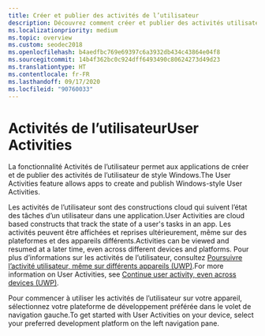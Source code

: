 ```yaml
---
title: Créer et publier des activités de l’utilisateur
description: Découvrez comment créer et publier des activités utilisateur de style Windows. Les activités utilisateur sont des constructions cloud qui suivent l’état des tâches d’un utilisateur dans une application.
ms.localizationpriority: medium
ms.topic: overview
ms.custom: seodec2018
ms.openlocfilehash: b4aedfbc769e69397c6a3932db434c43864e04f8
ms.sourcegitcommit: 14b4f362bc0c924dff6493490c80624273d49d23
ms.translationtype: HT
ms.contentlocale: fr-FR
ms.lasthandoff: 09/17/2020
ms.locfileid: "90760033"
---
```

# <a name="user-activities"></a><span data-ttu-id="5c129-104">Activités de l’utilisateur</span><span class="sxs-lookup"><span data-stu-id="5c129-104">User Activities</span></span>

<span data-ttu-id="5c129-105">La fonctionnalité Activités de l’utilisateur permet aux applications de créer et de publier des activités de l’utilisateur de style Windows.</span><span class="sxs-lookup"><span data-stu-id="5c129-105">The User Activities feature allows apps to create and publish Windows-style User Activities.</span></span>

<span data-ttu-id="5c129-106">Les activités de l’utilisateur sont des constructions cloud qui suivent l’état des tâches d’un utilisateur dans une application.</span><span class="sxs-lookup"><span data-stu-id="5c129-106">User Activities are cloud based constructs that track the state of a user's tasks in an app.</span></span> <span data-ttu-id="5c129-107">Les activités peuvent être affichées et reprises ultérieurement, même sur des plateformes et des appareils différents.</span><span class="sxs-lookup"><span data-stu-id="5c129-107">Activities can be viewed and resumed at a later time, even across different devices and platforms.</span></span> <span data-ttu-id="5c129-108">Pour plus d’informations sur les activités de l’utilisateur, consultez [Poursuivre l’activité utilisateur, même sur différents appareils (UWP)](https://docs.microsoft.com/windows/uwp/launch-resume/useractivities).</span><span class="sxs-lookup"><span data-stu-id="5c129-108">For more information on User Activities, see [Continue user activity, even across devices (UWP)](https://docs.microsoft.com/windows/uwp/launch-resume/useractivities).</span></span>

<span data-ttu-id="5c129-109">Pour commencer à utiliser les activités de l’utilisateur sur votre appareil, sélectionnez votre plateforme de développement préférée dans le volet de navigation gauche.</span><span class="sxs-lookup"><span data-stu-id="5c129-109">To get started with User Activities on your device, select your preferred development platform on the left navigation pane.</span></span>